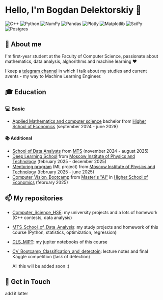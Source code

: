 # Hello, I'm Bogdan Delektorskiy 👋

![C++](https://img.shields.io/badge/c++-%2300599C.svg?style=for-the-badge&logo=c%2B%2B&logoColor=white)
![Python](https://img.shields.io/badge/python-3670A0?style=for-the-badge&logo=python&logoColor=ffdd54)
![NumPy](https://img.shields.io/badge/numpy-%23013243.svg?style=for-the-badge&logo=numpy&logoColor=white)
![Pandas](https://img.shields.io/badge/pandas-%23150458.svg?style=for-the-badge&logo=pandas&logoColor=white)
![Plotly](https://img.shields.io/badge/Plotly-%233F4F75.svg?style=for-the-badge&logo=plotly&logoColor=white)
![Matplotlib](https://img.shields.io/badge/Matplotlib-%23ffffff.svg?style=for-the-badge&logo=Matplotlib&logoColor=black)
![SciPy](https://img.shields.io/badge/SciPy-%230C55A5.svg?style=for-the-badge&logo=scipy&logoColor=%white)
![Postgres](https://img.shields.io/badge/postgres-%23316192.svg?style=for-the-badge&logo=postgresql&logoColor=white)
  




## 🔎 About me

I'm first-year student at the Faculty of Computer Science, passionate about mathematics, data analysis, alghorithms and machine learning ❤️

I keep a <a href="https://t.me/bogdan_delek_updates" target="_blank">telegram channel</a> in which I talk about my studies and current avents - my way to Machine Learning Engineer. 

## 🎓 Education

### 💻 Basic
- <a href="https://www.hse.ru/ba/compds//" target="_blank"> Applied Mathematics and computer science</a> bachelor from <a href="https://www.hse.ru/" target="_blank"> Higher School of Economics</a> (september 2024 - june 2028)

#### 📚 Additional
- <a href="https://www.teta.mts.ru/analytics-school/" target="_blank"> School of Data Analysts</a> from <a href="https://moskva.mts.ru/personal/" target="_blank">MTS</a> (november 2024 - august 2025)
- <a href="https://dls.samcs.ru/" target="_blank"> Deep Learning School</a> from <a href="https://mipt.ru/" target="_blank"> Moscow Institute of Physics and Technology</a> (february 2025 - december 2025)
- <a href="https://mipt.ru/mentor" target="_blank"> Mentoring program</a> (ML project) from <a href="https://mipt.ru/" target="_blank"> Moscow Institute of Physics and Technology</a> (february 2025 - june 2025)
- <a href="https://www.hse.ru/ma/mlds/announcements/1006697468.html" target="_blank"> Computer_Vision_Bootcamp</a> from <a href="https://www.hse.ru/ma/mlds/" target="_blank"> Master's "AI"</a> in <a href="https://www.hse.ru/" target="_blank"> Higher School of Economics</a> (february 2025)

## 📫 My repositories

- <a href="https://github.com/BogdanDelektorskiy/Computer_Science_HSE" target="_blank"> Computer_Science_HSE</a>: my university projects and a lots of homework (C++ contests, data analysis)
- <a href="https://github.com/BogdanDelektorskiy/MTS_School_of_Data_Analysis" target="_blank"> MTS_School_of_Data_Analysis</a>: my study projects and homework of this course (Python, statistics, optimization, regression)
- <a href="https://github.com/BogdanDelektorskiy/DLS_MIPT" target="_blank"> DLS_MIPT</a>: my jupiter notebooks of this course
- <a href="https://github.com/BogdanDelektorskiy/CV_Bootcamp_Classification_and_detectoin" target="_blank"> CV_Bootcamp_Classification_and_detectoin</a>: lecture notes and final Kaggle competition (task of detection)


  
  All this will be added soon :)



## 📧 Get in Touch
add it latter



<!--

## Some statistics


[![Bogdan's LeetCode stats](https://leetcode-stats-six.vercel.app/api?username=Bogdan_Delektorskiy)](https://github.com/BogdanDelektorskiy/leetcode-stats)

<a href="https://git.io/streak-stats"><img src="http://github-readme-streak-stats.herokuapp.com?user=BogdanDelektorskiy" alt="GitHub Streak" /></a>


[![Top Langs](https://github-readme-stats.vercel.app/api/top-langs/?username=BogdanDelektorskiy&layout=compact)](https://github.com/BogdanDelektorskiy/github-readme-stats)


[![Bogdan's LeetCode stats](https://leetcode-stats-six.vercel.app/api?username=Bogdan_Delektorskiy)](https://github.com/BogdanDelektorskiy/leetcode-stats)

[![trophy](https://github-profile-trophy.vercel.app/?username=BogdanDelektorskiy)](https://github.com/BogdanDelektorskiy/github-profile-trophy)

**BogdanDelektorskiy/BogdanDelektorskiy** is a ✨ _special_ ✨ repository because its `README.md` (this file) appears on your GitHub profile.
![Python](https://img.shields.io/badge/python-3670A0?style=for-the-badge&logo=python&logoColor=ffdd54)
Here are some ideas to get you started:

- 🔭 I’m currently working on ...
- 🌱 I’m currently learning ...
- 👯 I’m looking to collaborate on ...
- 🤔 I’m looking for help with ...
- 💬 Ask me about ...
- 📫 How to reach me: ...
- 😄 Pronouns: ...
- ⚡ Fun fact: ...
-->
